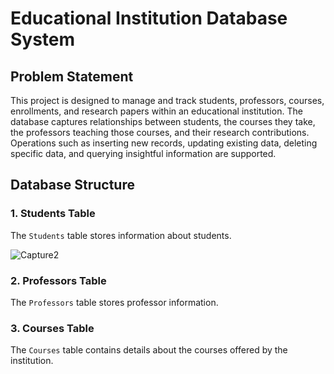 # Educational Institution Database System

## Problem Statement

This project is designed to manage and track students, professors, courses, enrollments, and research papers within an educational institution. The database captures relationships between students, the courses they take, the professors teaching those courses, and their research contributions. Operations such as inserting new records, updating existing data, deleting specific data, and querying insightful information are supported.

## Database Structure

### 1. Students Table
The `Students` table stores information about students.

![Capture2](https://github.com/user-attachments/assets/b9dd07d6-7e07-40ca-8ddb-0ae617c6b317)


### 2. Professors Table
The `Professors` table stores professor information.




### 3. Courses Table
The `Courses` table contains details about the courses offered by the institution.


